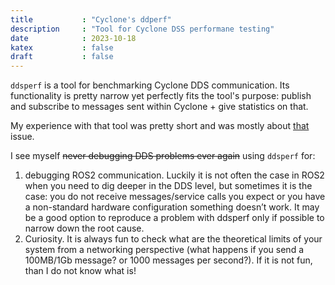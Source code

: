 ```yaml
---
title           : "Cyclone's ddperf"
description     : "Tool for Cyclone DSS performane testing"
date            : 2023-10-18
katex           : false
draft           : false
---
```


`ddsperf` is a tool for benchmarking Cyclone DDS communication. Its functionality is pretty narrow yet perfectly fits the tool's purpose: publish and subscribe to messages sent within Cyclone + give statistics on that.

My experience with that tool was pretty short and was mostly about [that](https://github.com/ros2/rmw_cyclonedds/issues/461) issue.

I see myself ~~never debugging DDS problems ever again~~ using `ddsperf` for:

1. debugging ROS2 communication. 
Luckily it is not often the case in ROS2 when you need to dig deeper in the DDS level, but sometimes it is the case: you do not receive messages/service calls you expect or you have a non-standard hardware configuration something doesn’t work. It may be a good option to reproduce a problem with ddsperf only if possible to narrow down the root cause.
2. Curiosity.
It is always fun to check what are the theoretical limits of your system from a networking perspective (what happens if you send a 100MB/1Gb message? or 1000 messages per second?). If it is not fun, than I do not know what is!